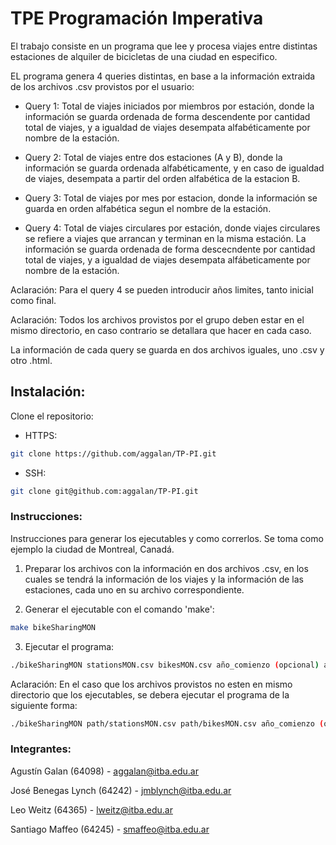 # TPE Programación Imperativa

El trabajo consiste en un programa que lee y procesa viajes entre distintas estaciones de alquiler de bicicletas de una ciudad en especifico.

EL programa genera 4 queries distintas, en base a la información extraida de los archivos .csv provistos por el usuario:

 - Query 1: Total de viajes iniciados por miembros por estación, donde la información se guarda ordenada de forma descendente por cantidad total de viajes, y a igualdad de viajes desempata alfabéticamente por nombre de la estación.

 - Query 2: Total de viajes entre dos estaciones (A y B), donde la información se guarda ordenada alfabéticamente, y en caso de igualdad de viajes, desempata a partir del orden alfabética de la estacion B.

 - Query 3: Total de viajes por mes por estacion, donde la información se guarda en orden alfabética segun el nombre de la estación.

 - Query 4: Total de viajes circulares por estación, donde viajes circulares se refiere a viajes que arrancan y terminan en la misma estación. La información se guarda ordenada de forma descecndente por cantidad total de viajes, y a igualdad de viajes desempata alfábeticamente por nombre de la estación.

 Aclaración: Para el query 4 se pueden introducir años limites, tanto inicial como final. 

 Aclaración: Todos los archivos provistos por el grupo deben estar en el mismo directorio, en caso contrario se detallara que hacer en cada caso.

 La información de cada query se guarda en dos archivos iguales, uno .csv y otro .html.



## Instalación: 

Clone el repositorio:

- HTTPS:

```sh
git clone https://github.com/aggalan/TP-PI.git
```

- SSH:

```sh
git clone git@github.com:aggalan/TP-PI.git
```

### Instrucciones: 

Instrucciones para generar los ejecutables y como correrlos. Se toma como ejemplo la ciudad de Montreal, Canadá.

1. Preparar los archivos con la información en dos archivos .csv, en los cuales se tendrá la información de los viajes y la información de las estaciones, cada uno en su archivo correspondiente.

2. Generar el ejecutable con el comando 'make':
```sh
make bikeSharingMON
```

3. Ejecutar el programa:
```sh
./bikeSharingMON stationsMON.csv bikesMON.csv año_comienzo (opcional) año_fin (opcional)
```
Aclaración:
En el caso que los archivos provistos no esten en mismo directorio que los ejecutables, se debera ejecutar el programa de la siguiente forma:
```sh
./bikeSharingMON path/stationsMON.csv path/bikesMON.csv año_comienzo (opcional) año_fin (opcional)
```


### Integrantes: 

Agustín Galan (64098) - aggalan@itba.edu.ar

José Benegas Lynch (64242) - jmblynch@itba.edu.ar

Leo Weitz (64365) - lweitz@itba.edu.ar

Santiago Maffeo (64245) - smaffeo@itba.edu.ar